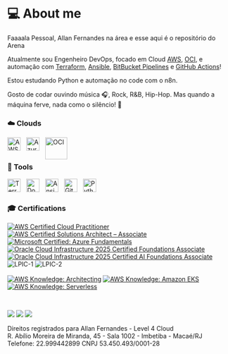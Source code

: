 # 💻 About me

Faaaala Pessoal, Allan Fernandes na área e esse aqui é o repositório do Arena

Atualmente sou Engenheiro DevOps, focado em Cloud [AWS](https://aws.amazon.com/pt/), [OCI](https://www.oracle.com/br/cloud/), e automação com [Terraform](https://www.terraform.io/), [Ansible](https://www.ansible.com/), [BitBucket Pipelines](https://bitbucket.org/) e [GitHub Actions](https://github.com/)!

Estou estudando Python e automação no code com o n8n.


Gosto de codar ouvindo música 🎧, Rock, R&B, Hip-Hop. Mas quando a máquina ferve, nada como o silêncio! 🤫

### ☁️ Clouds 
<img align="left" alt="AWS" width="30px" style="padding-right:10px;" src="https://cdn.jsdelivr.net/gh/devicons/devicon@latest/icons/amazonwebservices/amazonwebservices-original-wordmark.svg" />
<img align="left" alt="Azure" width="30px" style="padding-right:10px;" src="https://cdn.jsdelivr.net/gh/devicons/devicon@latest/icons/azure/azure-original.svg" />
<img align="left" alt="OCI" width="50px" style="padding-right:10px;" src="https://static-00.iconduck.com/assets.00/oracle-cloud-icon-512x324-162xdoh3.png" />
<br>
<br>
<p></p>

### 🧰 Tools 

<img align="left" alt="Terraform" width="30px" style="padding-right:10px;" src="https://cdn.jsdelivr.net/gh/devicons/devicon@latest/icons/terraform/terraform-original.svg"/>
<img align="left" alt="Docker" width="30px" style="padding-right:10px;" src="https://cdn.jsdelivr.net/gh/devicons/devicon@latest/icons/docker/docker-original.svg" />
<img align="left" alt="Ansible" width="30px" style="padding-right:10px;" src="https://cdn.jsdelivr.net/gh/devicons/devicon@latest/icons/ansible/ansible-original-wordmark.svg" />
<img align="left" alt="GitHub Actions" width="30px" style="padding-right:10px;" src="https://cdn.jsdelivr.net/gh/devicons/devicon@latest/icons/githubactions/githubactions-plain.svg" />
<img align="left" alt="Python" width="30px" style="padding-right:10px;" src="https://cdn.jsdelivr.net/gh/devicons/devicon@latest/icons/python/python-original.svg" />
<br>
<br>
<!--
### 📜 Languages 

<img align="left" alt="Bash" width="30px" style="padding-right:10px;" src="https://cdn.jsdelivr.net/gh/devicons/devicon@latest/icons/bash/bash-original.svg" />
<br>
<br>
-->

### 🎓 Certifications

<!--START_SECTION:badges-->
<!-- [![AWS Knowledge: Amazon EKS](https://images.credly.com/size/110x110/images/9bcbde6d-1754-4617-9337-124f7b10a6c2/image.png)](http://www.credly.com/badges/81232f1a-da18-4ff1-be9c-9dbaddbe1fc8 "AWS Knowledge: Amazon EKS")
-->
[![AWS Certified Cloud Practitioner](https://images.credly.com/size/110x110/images/00634f82-b07f-4bbd-a6bb-53de397fc3a6/image.png)](http://www.credly.com/badges/282bd9ef-b410-473b-ab35-91cdcc00fea3 "AWS Certified Cloud Practitioner")
[![AWS Certified Solutions Architect – Associate](https://images.credly.com/size/110x110/images/0e284c3f-5164-4b21-8660-0d84737941bc/image.png)](https://www.credly.com/earner/earned/badge/fce05af3-9ba0-407c-8596-2e6c8e870e68 "AWS Certified Solutions Architect")
[![Microsoft Certified: Azure Fundamentals](https://images.credly.com/size/110x110/images/be8fcaeb-c769-4858-b567-ffaaa73ce8cf/image.png)](http://www.credly.com/badges/0a089b91-cfd8-4f01-bf0f-b47239e87025 "Microsoft Certified: Azure Fundamentals")
[![Oracle Cloud Infrastructure 2025 Certified Foundations Associate](https://images.credly.com/size/110x110/images/27db49f3-8bae-4314-8a84-884935b569db/50_Oracle_Cloud_Infrastructure.png)](https://catalog-education.oracle.com/pls/certview/sharebadge?id=EFAE07ED044878020B8B95046853B187FF8E6DB8E4F33D10A298656F1EA17BD1 "Oracle Cloud Infrastructure 2025 Certified Foundations Associate")
[![Oracle Cloud Infrastructure 2025 Certified AI Foundations Associate](https://images.credly.com/size/110x110/images/bce89f7c-3a1a-4fd3-ae5d-ddd582f6b1ca/OCI25AICFAV1_cached_image_20251024-31-bt68u8.png)](https://catalog-education.oracle.com/pls/certview/sharebadge?id=1E5B024C363D5BDF03F7630589B1C8E48977B2AB1AB7251D87BEEBF63FDE57F0 "Oracle Cloud Infrastructure 2025 Certified AI Foundations Associate")
![LPIC-1](images/lpic-1.jpg)
![LPIC-2](images/lpic-2.jpg)
<br><br>
[![AWS Knowledge: Architecting](https://images.credly.com/size/110x110/images/519a6dba-f145-4c1a-85a2-1d173d6898d9/image.png)](https://www.credly.com/badges/cf3e4f16-7c2a-4eea-a146-c8f4e0c41a15/public_url "AWS Knowledge: Architecting")
[![AWS Knowledge: Amazon EKS](https://images.credly.com/size/110x110/images/f5efafe6-ebdc-485c-9ffa-3a05533e634b/blob)](https://www.credly.com/badges/cf3e4f16-7c2a-4eea-a146-c8f4e0c41a15/public_url "AWS Knowledge: Amazon EKS")
[![AWS Knowledge: Serverless](https://images.credly.com/size/110x110/images/0c20a5b7-b4e9-4c2f-8b68-342e00a85e05/blob)](https://www.credly.com/badges/cf3e4f16-7c2a-4eea-a146-c8f4e0c41a15/public_url "AWS Knowledge: Serverless")


<!--END_SECTION:badges-->


</br>

<a href="https://instagram.com/oallanfernandes" target="_blank"><img src="https://img.shields.io/badge/-Instagram-%23E4405F?style=for-the-badge&logo=instagram&logoColor=white" target="_blank"></a>
 <a href="https://www.linkedin.com/in/oallanfernandes" target="_blank"><img src="https://img.shields.io/badge/-LinkedIn-%230077B5?style=for-the-badge&logo=linkedin&logoColor=white" target="_blank"></a> 
 <a href = "mailto:allan.fernandes@gmail.com"><img src="https://img.shields.io/badge/-Gmail-%23333?style=for-the-badge&logo=gmail&logoColor=white" target="_blank"></a>

Direitos registrados para Allan Fernandes - Level 4 Cloud <br>
R. Abílio Moreira de Miranda, 45 - Sala 1002 - Imbetiba - Macaé/RJ <br>
Telefone: 22.999442899
CNPJ 53.450.493/0001-28 
<!--
**gitarena/gitarena** is a ✨ _special_ ✨ repository because its `README.md` (this file) appears on your GitHub profile.

Here are some ideas to get you started:

- 🔭 I’m currently working on ...
- 🌱 I’m currently learning ...
- 👯 I’m looking to collaborate on ...
- 🤔 I’m looking for help with ...
- 💬 Ask me about ...
- 📫 How to reach me: ...
- 😄 Pronouns: ...
- ⚡ Fun fact: ...
-->
